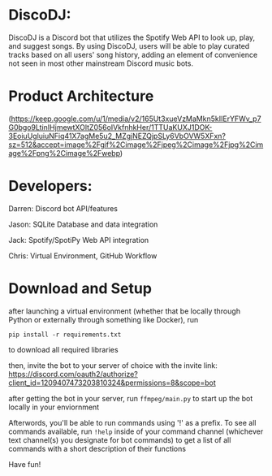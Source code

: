 # DiscoDJ: 

DiscoDJ is a Discord bot that utilizes the Spotify Web API to look up, play, and suggest songs. By using DiscoDJ, users will be able to play curated tracks based on all users' song history, adding an element of convenience not seen in most other mainstream Discord music bots.

# Product Architecture

(https://keep.google.com/u/1/media/v2/165Ut3xueVzMaMkn5kIIErYFWv_p7G0bgo9LtinIHjmewtXOltZ056oIVkfnhkHer/1TTUaKUXJ1DOK-3EoiuUgluiuNFiq41X7agMe5u2_MZgjNEZQjpSLy6VbOVW5XFxn?sz=512&accept=image%2Fgif%2Cimage%2Fjpeg%2Cimage%2Fjpg%2Cimage%2Fpng%2Cimage%2Fwebp)

# Developers:
Darren: Discord bot API/features

Jason: SQLite Database and data integration

Jack: Spotify/SpotiPy Web API integration

Chris: Virtual Environment, GitHub Workflow



# Download and Setup

after launching a virtual environment (whether that be locally through Python or externally through something like Docker), run 
```
pip install -r requirements.txt
```
to download all required libraries

then, invite the bot to your server of choice with the invite link: https://discord.com/oauth2/authorize?client_id=1209407473203810324&permissions=8&scope=bot

after getting the bot in your server, run ```ffmpeg/main.py``` to start up the bot locally in your enviornment 

Afterwords, you'll be able to run commands using '!' as a prefix. To see all commands available, run ```!help``` inside of your command channel (whichever text channel(s) you designate for bot commands) to get a list of all commands with a short description of their functions

Have fun!






